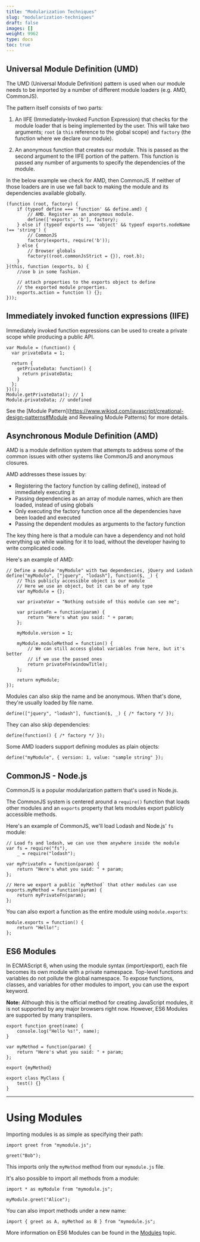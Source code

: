 ```yaml
---
title: "Modularization Techniques"
slug: "modularization-techniques"
draft: false
images: []
weight: 9962
type: docs
toc: true
---
```


## Universal Module Definition (UMD)
The UMD (Universal Module Definition) pattern is used when our module needs to be imported by a number of different module loaders (e.g. AMD, CommonJS).

The pattern itself consists of two parts:

1. An IIFE (Immediately-Invoked Function Expression) that checks for the module loader that is being implemented by the user. This will take two arguments; `root` (a `this` reference to the global scope) and `factory` (the function where we declare our module).

2. An anonymous function that creates our module. This is passed as the second argument to the IIFE portion of the pattern. This function is passed any number of arguments to specify the dependencies of the module.

In the below example we check for AMD, then CommonJS. If neither of those loaders are in use we fall back to making the module and its dependencies available globally.

    (function (root, factory) {
        if (typeof define === 'function' && define.amd) {
            // AMD. Register as an anonymous module.
            define(['exports', 'b'], factory);
        } else if (typeof exports === 'object' && typeof exports.nodeName !== 'string') {
            // CommonJS
            factory(exports, require('b'));
        } else {
            // Browser globals
            factory((root.commonJsStrict = {}), root.b);
        }
    }(this, function (exports, b) {
        //use b in some fashion.
    
        // attach properties to the exports object to define
        // the exported module properties.
        exports.action = function () {};
    }));

## Immediately invoked function expressions (IIFE)
Immediately invoked function expressions can be used to create a private scope while producing a public API.

    var Module = (function() {
      var privateData = 1;

      return {
        getPrivateData: function() {
          return privateData;
        }
      };
    })();
    Module.getPrivateData(); // 1
    Module.privateData; // undefined

See the [Module Pattern](https://www.wikiod.com/javascript/creational-design-patterns#Module and Revealing Module Patterns) for more details.

## Asynchronous Module Definition (AMD)
AMD is a module definition system that attempts to address some of the common issues with other systems like CommonJS and anonymous closures.

AMD addresses these issues by:

- Registering the factory function by calling define(), instead of immediately executing it
- Passing dependencies as an array of module names, which are then loaded, instead of using globals
- Only executing the factory function once all the dependencies have been loaded and executed
- Passing the dependent modules as arguments to the factory function

The key thing here is that a module can have a dependency and not hold everything up while waiting for it to load, without the developer having to write complicated code.

Here's an example of AMD:

    // Define a module "myModule" with two dependencies, jQuery and Lodash
    define("myModule", ["jquery", "lodash"], function($, _) {
        // This publicly accessible object is our module
        // Here we use an object, but it can be of any type
        var myModule = {};
    
        var privateVar = "Nothing outside of this module can see me";
    
        var privateFn = function(param) {
            return "Here's what you said: " + param;
        };
    
        myModule.version = 1;
    
        myModule.moduleMethod = function() {
            // We can still access global variables from here, but it's better
            // if we use the passed ones
            return privateFn(windowTitle);
        };
    
        return myModule;
    });

Modules can also skip the name and be anonymous. When that's done, they're usually loaded by file name.

    define(["jquery", "lodash"], function($, _) { /* factory */ });

They can also skip dependencies:

    define(function() { /* factory */ });

Some AMD loaders support defining modules as plain objects:

    define("myModule", { version: 1, value: "sample string" });

## CommonJS - Node.js
CommonJS is a popular modularization pattern that's used in Node.js.

The CommonJS system is centered around a `require()` function that loads other modules and an `exports` property that lets modules export publicly accessible methods.

Here's an example of CommonJS, we'll load Lodash and Node.js' `fs` module:

    // Load fs and lodash, we can use them anywhere inside the module
    var fs = require("fs"),
        _ = require("lodash");

    var myPrivateFn = function(param) {
        return "Here's what you said: " + param;
    };

    // Here we export a public `myMethod` that other modules can use
    exports.myMethod = function(param) {
        return myPrivateFn(param);
    };

You can also export a function as the entire module using `module.exports`:

    module.exports = function() {
        return "Hello!";
    };

## ES6 Modules
<!-- if version [gte 6] -->

In ECMAScript 6, when using the module syntax (import/export), each file becomes its own module with a private namespace. Top-level functions and variables do not pollute the global namespace. To expose functions, classes, and variables for other modules to import, you can use the export keyword.

**Note:** Although this is the official method for creating JavaScript modules, it is not supported by any major browsers right now. However, ES6 Modules are supported by many transpilers.

    export function greet(name) {
        console.log("Hello %s!", name);
    }
    
    var myMethod = function(param) {
        return "Here's what you said: " + param;
    };
    
    export {myMethod}
    
    export class MyClass {
        test() {}
    }

---

# Using Modules

Importing modules is as simple as specifying their path:

    import greet from "mymodule.js";

    greet("Bob");

This imports only the `myMethod` method from our `mymodule.js` file.

It's also possible to import all methods from a module:

    import * as myModule from "mymodule.js";
    
    myModule.greet("Alice");

You can also import methods under a new name:

    import { greet as A, myMethod as B } from "mymodule.js";
<!-- end version if -->

More information on ES6 Modules can be found in the [Modules](https://www.wikiod.com/javascript/modules) topic.

